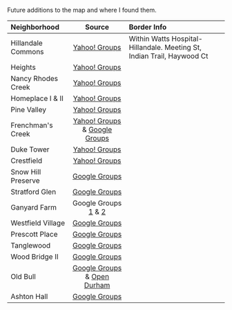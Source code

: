 Future additions to the map and where I found them.

|Neighborhood        |Source|Border Info|
|:-------------------|:----:|:----------|
|Hillandale Commons  |[Yahoo! Groups](https://groups.yahoo.com/neo/groups/hillandalecommons/info)|Within Watts Hospital-Hillandale. Meeting St, Indian Trail, Haywood Ct|
|Heights             |[Yahoo! Groups](https://groups.yahoo.com/neo/groups/HeightsNeighbors/info)||
|Nancy Rhodes Creek  |[Yahoo! Groups](https://groups.yahoo.com/neo/groups/nancyrhodescreekna/info)||
|Homeplace I & II    |[Yahoo! Groups](https://groups.yahoo.com/neo/groups/homeplace2/info)||
|Pine Valley         |[Yahoo! Groups](https://groups.yahoo.com/neo/groups/pinevalleyneighborhood/info)||
|Frenchman's Creek|[Yahoo! Groups](https://groups.yahoo.com/neo/groups/FrenchmansCreekDrive/info) & [Google Groups](https://groups.google.com/forum/#!aboutgroup/frenchmanscreek)||
|Duke Tower          |[Yahoo! Groups](https://groups.yahoo.com/neo/groups/duketower/info)||
|Crestfield          |[Yahoo! Groups](https://groups.yahoo.com/neo/groups/CrestfieldOwnersAssn/info)||
|Snow Hill Preserve  |[Google Groups](https://groups.google.com/forum/#!forum/snow-hill-preserve-hoa)||
|Stratford Glen      |[Google Groups](https://groups.google.com/forum/#!forum/stratford-glen)||
|Ganyard Farm        |Google Groups [1](https://groups.google.com/forum/#!forum/ganyardfarm) & [2](https://groups.google.com/forum/#!forum/ganyard-farm-townhome-hoa)||
|Westfield Village   |[Google Groups](https://groups.google.com/forum/#!forum/westfieldvillage)||
|Prescott Place      |[Google Groups](https://groups.google.com/forum/#!forum/prescott-place)||
|Tanglewood          |[Google Groups](https://groups.google.com/forum/#!forum/tanglewood-neighborhood-association)||
|Wood Bridge II      |[Google Groups](https://groups.google.com/forum/#!aboutgroup/woodbridgeii)||
|Old Bull            |[Google Groups](https://groups.google.com/forum/#!forum/old-bull-residents) & [Open Durham](http://www.opendurham.org/buildings/old-bull-building-blackwells-bull-durham-american-tobacco-company)||
|Ashton Hall         |[Google Groups](https://groups.google.com/forum/#!forum/ashton-hall)||
